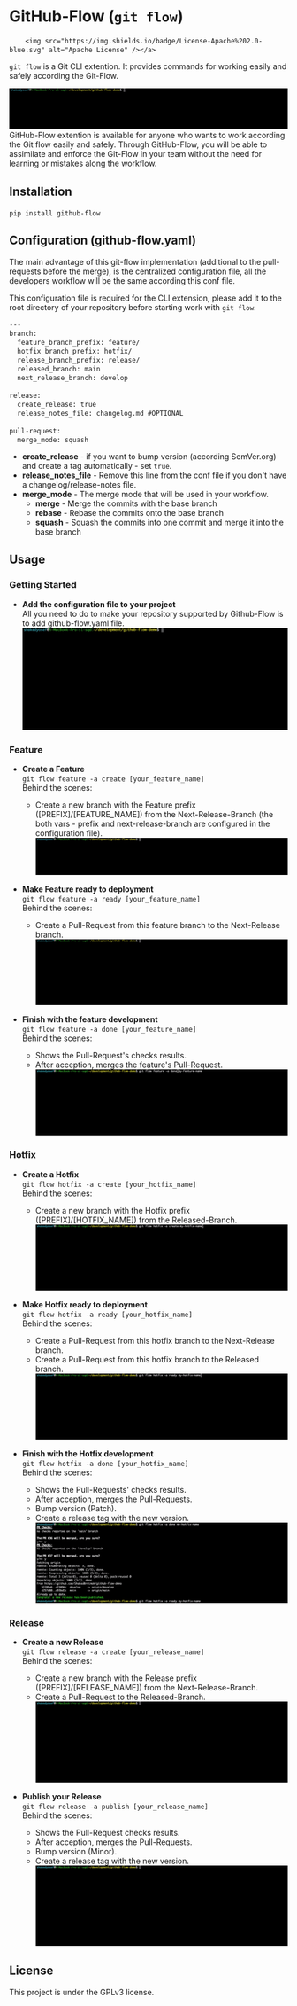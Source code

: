 # GitHub-Flow (`git flow`)
		<img src="https://img.shields.io/badge/License-Apache%202.0-blue.svg" alt="Apache License" /></a>
`git flow` is a Git CLI extention. It provides commands for working easily and safely according the Git-Flow.

![create feature](https://github.com/ShakedBraimok/github-flow-assets/blob/master/create-feature-example.gif)
GitHub-Flow extention is available for anyone who wants to work according the Git flow easily and safely.
Through GitHub-Flow, you will be able to assimilate and enforce the Git-Flow in your team without the need for learning or mistakes along the workflow.

## Installation
`pip install github-flow`

## Configuration (github-flow.yaml)
The main advantage of this git-flow implementation (additional to the pull-requests before the merge), is the centralized configuration file, all the developers workflow will be the same according this conf file.

This configuration file is required for the CLI extension, please add it to the root directory of your repository before starting work with `git flow`. 

```
---
branch:
  feature_branch_prefix: feature/
  hotfix_branch_prefix: hotfix/
  release_branch_prefix: release/
  released_branch: main
  next_release_branch: develop

release:
  create_release: true
  release_notes_file: changelog.md #OPTIONAL

pull-request:
  merge_mode: squash
```

- **create_release** - if you want to bump version (according SemVer.org) and create a tag automatically - set `true`.
- **release_notes_file** - Remove this line from the conf file if you don't have a changelog/release-notes file.
- **merge_mode** - The merge mode that will be used in your workflow.
  - **merge** - Merge the commits with the base branch
  - **rebase** - Rebase the commits onto the base branch
  - **squash** - Squash the commits into one commit and merge it into the base branch

## Usage
### Getting Started
- **Add the configuration file to your project** <br />
All you need to do to make your repository supported by Github-Flow is to add github-flow.yaml file.
![show conf file](https://github.com/ShakedBraimok/github-flow-assets/blob/master/show-conf-file.gif)

### Feature
- **Create a Feature** <br />
  `git flow feature -a create [your_feature_name]` <br />
  Behind the scenes:
  - Create a new branch with the Feature prefix ([PREFIX]/[FEATURE_NAME]) from the Next-Release-Branch (the both vars - prefix and next-release-branch are configured in the configuration file).
![create feature](https://github.com/ShakedBraimok/github-flow-assets/blob/master/create-feature-example.gif)

- **Make Feature ready to deployment** <br />
  `git flow feature -a ready [your_feature_name]` <br /> 
  Behind the scenes:
  - Create a Pull-Request from this feature branch to the Next-Release branch.
![ready feature](https://github.com/ShakedBraimok/github-flow-assets/blob/master/ready-feature.gif)
  
- **Finish with the feature development** <br />
  `git flow feature -a done [your_feature_name]` <br />
  Behind the scenes:
  - Shows the Pull-Request's checks results.
  - After acception, merges the feature's Pull-Request.
![done feature](https://github.com/ShakedBraimok/github-flow-assets/blob/master/done-feature.gif)

### Hotfix
- **Create a Hotfix** <br />
  `git flow hotfix -a create [your_hotfix_name]` <br />
  Behind the scenes:
  - Create a new branch with the Hotfix prefix ([PREFIX]/[HOTFIX_NAME]) from the Released-Branch.
![create hotfix](https://github.com/ShakedBraimok/github-flow-assets/blob/master/create-hotfix.gif)
  
- **Make Hotfix ready to deployment** <br />
  `git flow hotfix -a ready [your_hotfix_name]` <br />
  Behind the scenes:
  - Create a Pull-Request from this hotfix branch to the Next-Release branch.
  - Create a Pull-Request from this hotfix branch to the Released branch.
![ready hotfix](https://github.com/ShakedBraimok/github-flow-assets/blob/master/ready-hotfix.gif)
  
- **Finish with the Hotfix development** <br />
  `git flow hotfix -a done [your_hotfix_name]` <br />
   Behind the scenes:
  - Shows the Pull-Requests' checks results.
  - After acception, merges the Pull-Requests.
  - Bump version (Patch).
  - Create a release tag with the new version.
![done hotfix](https://github.com/ShakedBraimok/github-flow-assets/blob/master/done-hotfix.gif)
  
### Release
- **Create a new Release** <br />
  `git flow release -a create [your_release_name]` <br />
   Behind the scenes:
  - Create a new branch with the Release prefix ([PREFIX]/[RELEASE_NAME]) from the Next-Release-Branch.
  - Create a Pull-Request to the Released-Branch.
![create release](https://github.com/ShakedBraimok/github-flow-assets/blob/master/create-release.gif)

- **Publish your Release** <br />
  `git flow release -a publish [your_release_name]` <br />
   Behind the scenes:
  - Shows the Pull-Request checks results.
  - After acception, merges the Pull-Requests.
  - Bump version (Minor).
  - Create a release tag with the new version.
![publish release](https://github.com/ShakedBraimok/github-flow-assets/blob/master/publish-release.gif)

## License
This project is under the GPLv3 license.
